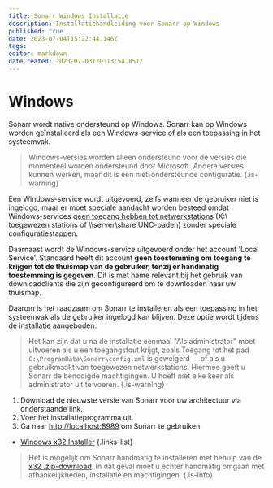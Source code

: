 ```yaml
---
title: Sonarr Windows Installatie
description: Installatiehandleiding voor Sonarr op Windows
published: true
date: 2023-07-04T15:22:44.146Z
tags: 
editor: markdown
dateCreated: 2023-07-03T20:13:54.851Z
---
```


# Windows

Sonarr wordt native ondersteund op Windows. Sonarr kan op Windows worden geïnstalleerd als een Windows-service of als een toepassing in het systeemvak.

> Windows-versies worden alleen ondersteund voor de versies die momenteel worden ondersteund door Microsoft. Andere versies kunnen werken, maar dit is een niet-ondersteunde configuratie.
{.is-warning}

Een Windows-service wordt uitgevoerd, zelfs wanneer de gebruiker niet is ingelogd, maar er moet speciale aandacht worden besteed omdat Windows-services [geen toegang hebben tot netwerkstations](https://learn.microsoft.com/en-us/windows/win32/services/services-and-redirected-drives) (X:\ toegewezen stations of \\\server\share UNC-paden) zonder speciale configuratiestappen.

Daarnaast wordt de Windows-service uitgevoerd onder het account 'Local Service'. Standaard heeft dit account **geen toestemming om toegang te krijgen tot de thuismap van de gebruiker, tenzij er handmatig toestemming is gegeven**. Dit is met name relevant bij het gebruik van downloadclients die zijn geconfigureerd om te downloaden naar uw thuismap.

Daarom is het raadzaam om Sonarr te installeren als een toepassing in het systeemvak als de gebruiker ingelogd kan blijven. Deze optie wordt tijdens de installatie aangeboden.

> Het kan zijn dat u na de installatie eenmaal "Als administrator" moet uitvoeren als u een toegangsfout krijgt, zoals Toegang tot het pad `C:\ProgramData\Sonarr\config.xml` is geweigerd -- of als u gebruikmaakt van toegewezen netwerkstations. Hiermee geeft u Sonarr de benodigde machtigingen. U hoeft niet elke keer als administrator uit te voeren.
{.is-warning}

1. Download de nieuwste versie van Sonarr voor uw architectuur via onderstaande link.
1. Voer het installatieprogramma uit.
1. Ga naar <http://localhost:8989> om Sonarr te gebruiken.

- [Windows x32 Installer](https://services.sonarr.tv/v1/download/main/latest?version=3&os=windows&installer=true)
{.links-list}

> Het is mogelijk om Sonarr handmatig te installeren met behulp van de [x32 .zip-download](https://services.sonarr.tv/v1/download/main/latest?version=3&os=windows). In dat geval moet u echter handmatig omgaan met afhankelijkheden, installatie en machtigingen.
{.is-info}